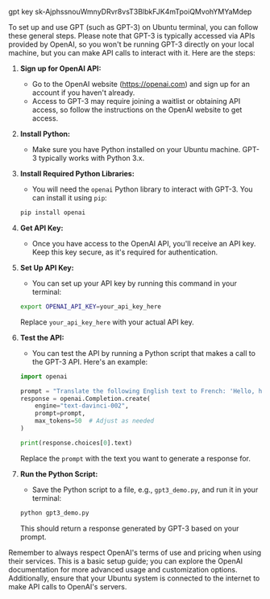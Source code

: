 gpt key 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

To set up and use GPT (such as GPT-3) on Ubuntu terminal, you can follow these general steps. Please note that GPT-3 is typically accessed via APIs provided by OpenAI, so you won't be running GPT-3 directly on your local machine, but you can make API calls to interact with it. Here are the steps:

1. **Sign up for OpenAI API:**
   - Go to the OpenAI website (https://openai.com) and sign up for an account if you haven't already.
   - Access to GPT-3 may require joining a waitlist or obtaining API access, so follow the instructions on the OpenAI website to get access.

2. **Install Python:**
   - Make sure you have Python installed on your Ubuntu machine. GPT-3 typically works with Python 3.x.

3. **Install Required Python Libraries:**
   - You will need the `openai` Python library to interact with GPT-3. You can install it using `pip`:

   ```bash
   pip install openai
   ```

4. **Get API Key:**
   - Once you have access to the OpenAI API, you'll receive an API key. Keep this key secure, as it's required for authentication.

5. **Set Up API Key:**
   - You can set up your API key by running this command in your terminal:

   ```bash
   export OPENAI_API_KEY=your_api_key_here
   ```

   Replace `your_api_key_here` with your actual API key.

6. **Test the API:**
   - You can test the API by running a Python script that makes a call to the GPT-3 API. Here's an example:

   ```python
   import openai

   prompt = "Translate the following English text to French: 'Hello, how are you?'"
   response = openai.Completion.create(
       engine="text-davinci-002",
       prompt=prompt,
       max_tokens=50  # Adjust as needed
   )

   print(response.choices[0].text)
   ```

   Replace the `prompt` with the text you want to generate a response for.

7. **Run the Python Script:**
   - Save the Python script to a file, e.g., `gpt3_demo.py`, and run it in your terminal:

   ```bash
   python gpt3_demo.py
   ```

   This should return a response generated by GPT-3 based on your prompt.

Remember to always respect OpenAI's terms of use and pricing when using their services. This is a basic setup guide; you can explore the OpenAI documentation for more advanced usage and customization options. Additionally, ensure that your Ubuntu system is connected to the internet to make API calls to OpenAI's servers.
